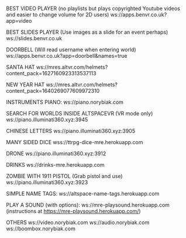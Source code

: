 BEST VIDEO PLAYER (no playlists but plays copyrighted Youtube videos and easier to change volume for 2D users)
ws://apps.benvr.co.uk?app=video

BEST SLIDES PLAYER (Use  images as a slide for an event perhaps)
ws://slides.benvr.co.uk

DOORBELL (Will read username when entering world)
ws://apps.benvr.co.uk?app=doorbell&names=true

SANTA HAT
ws://mres.altvr.com/helmets?content_pack=1627160923313537113

NEW YEAR HAT ws://mres.altvr.com/helmets?content_pack=1640269077609972310

INSTRUMENTS
PIANO: ws://piano.norybiak.com

SEARCH FOR WORLDS INSIDE ALTSPACEVR (VR mode only)
ws://piano.illuminati360.xyz:3945

CHINESE LETTERS
ws://piano.illuminati360.xyz:3905

MANY SIDED DICE
wss://ttrpg-dice-mre.herokuapp.com

DRONE
ws://piano.illuminati360.xyz:3912

DRINKS
 ws://drinks-mre.herokuapp.com

ZOMBIE WITH 1911 PISTOL (Grab pistol and use)
ws://piano.illuminati360.xyz:3923

SIMPLE NAME TAGS:
ws://altspace-name-tags.herokuapp.com

PLAY A SOUND (with options):
ws://mre-playsound.herokuapp.com (instructions at https://mre-playsound.herokuapp.com/)

OTHERS
ws://video.norybiak.com
ws://audio.norybiak.com 
ws://boombox.norybiak.com